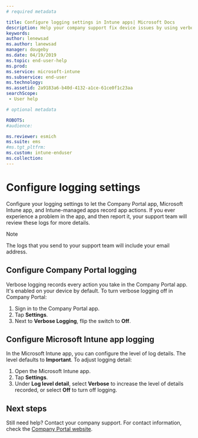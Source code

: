 ```yaml
---
# required metadata

title: Configure logging settings in Intune apps| Microsoft Docs
description: Help your company support fix device issues by using verbose logging
keywords:
author: lenewsad
ms.author: lanewsad
manager: dougeby
ms.date: 04/19/2019
ms.topic: end-user-help
ms.prod:
ms.service: microsoft-intune
ms.subservice: end-user
ms.technology:
ms.assetid: 2a9183a6-b40d-4132-a1ce-61ce0f1c23aa
searchScope:
 - User help

# optional metadata

ROBOTS:  
#audience:

ms.reviewer: esmich
ms.suite: ems
#ms.tgt_pltfrm:
ms.custom: intune-enduser
ms.collection: 
---
```



# Configure logging settings

Configure your logging settings to let the Company Portal app, Microsoft Intune app, and Intune-managed apps record app actions. If you ever experience a problem in the app, and then report it, your support team will review these logs for more details. 

> [!NOTE]
> The logs that you send to your support team will include your email address.  

## Configure Company Portal logging
Verbose logging records every action you take in the Company Portal app. It's enabled on your device by default. To turn verbose logging off in Company Portal:  

1. Sign in to the Company Portal app.
2. Tap **Settings**.
3. Next to **Verbose Logging**, flip the switch to **Off**.

## Configure Microsoft Intune app logging
In the Microsoft Intune app, you can configure the level of log details. The level defaults to **Important**. To adjust logging detail:  

1. Open the Microsoft Intune app.  
2. Tap **Settings**.  
3. Under **Log level detail**, select **Verbose** to increase the level of details recorded, or select **Off** to turn off logging.  

## Next steps  

Still need help? Contact your company support. For contact information, check the [Company Portal website](https://go.microsoft.com/fwlink/?linkid=2010980).  
